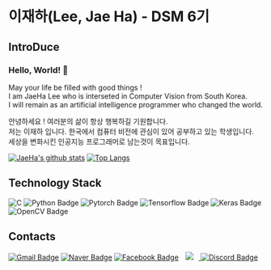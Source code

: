 # 이재하(Lee, Jae Ha) - DSM 6기   

## IntroDuce
### Hello, World! 👋
May your life be filled with good things !   
I am JaeHa Lee who is interseted in Computer Vision from South Korea.   
I will remain as an artificial intelligence programmer who changed the world.   
   
   
안녕하세요 ! 여러분의 삶이 항상 행복하길 기원합니다.   
저는 이재하 입니다. 한국에서 컴퓨터 비전에 관심이 있어 공부하고 있는 학생입니다.   
세상을 변화시킨 인공지능 프로그래머로 남는것이 목표입니다.   

[![JaeHa's github stats](https://github-readme-stats.vercel.app/api?username=CV-JaeHa&show_icons=true&theme=dracula)](https://github.com/anuraghazra/github-readme-stats)
</a>
[![Top Langs](https://github-readme-stats.vercel.app/api/top-langs/?username=CV-JaeHa&hide_border=true&layout=compact&theme=dracula)](https://github.com/anuraghazra/github-readme-stats)

## Technology Stack   
![C](https://img.shields.io/badge/C,C++-11B48A?style=flat-square&logo=C&color=A8B9CC&logoColor=white)
</a>
![Python Badge](https://img.shields.io/badge/Python-11B48A?style=flat-square&logo=Python&logoColor=white)
</a>
![Pytorch Badge](https://img.shields.io/badge/Pytorch-11B48A?style=flat-square&logo=pytorch&color=FF4000&logoColor=white)
</a>
![Tensorflow Badge](https://img.shields.io/badge/Tensorflow-11B48A?style=flat-square&logo=tensorflow&color=yellow&logoColor=white)
</a>
![Keras Badge](https://img.shields.io/badge/Keras-11B48A?style=flat-square&logo=Keras&color=D00000&logoColor=white)
</a>
![OpenCV Badge](https://img.shields.io/badge/OpenCV-11B48A?style=flat-square&logo=OpenCV&color=0000FF&logoColor=white)
</a>   

## Contacts
[![Gmail Badge](https://img.shields.io/badge/Gmail-d14836?style=flat-square&logo=Gmail&logoColor=white&link=mailto:taki041210@gmail.com)](mailto:taki041210@gmail.com)
</a>
[![Naver Badge](https://img.shields.io/badge/Naver-11B48A?style=flat-square&logo=Naver&color=Green&logoColor=white&link=mailto:taki041210@naver.com)](mailto:taki041210@naver.com)
</a>
[![Facebook Badge](https://img.shields.io/badge/FaceBook-1877f2?style=flat-square&logo=facebook&logoColor=white&link=https://www.facebook.com/JaeHa0412)](https://www.facebook.com/JaeHa0412)
</a>
<a href="https://www.instagram.com/jae_ha_0412/">
    <img 
        src="http://img.shields.io/badge/-Instagram-black?style=flat&logo=Instagram&link=https://www.instagram.com/jae_ha_0412/"
        style="height : auto; margin-left : 10px; margin-right : 10px;"/>
</a>
[![Discord Badge](https://img.shields.io/badge/Discord-11B48A?style=flat-square&logo=Discord&color=819FF7&logoColor=white)](https://discord.com/channels/@재하#1673)
